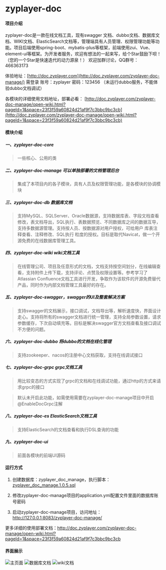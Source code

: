 # zyplayer-doc

#### 项目介绍
zyplayer-doc是一款在线文档工具，现有swagger 文档、dubbo文档、数据库文档、WIKI文档、ElasticSearch文档等，管理端具有人员管理、权限管理功能等功能。项目后端使用spring-boot、mybatis-plus等框架，前端使用zui、Vue、element-ui等框架。为开发者服务，欢迎有想法的一起来写，给个Star鼓励下呗！（您的一个Star是快速迭代的动力源泉！）
欢迎加群讨论，QQ群号：466363173

体验地址：[http://doc.zyplayer.com](http://doc.zyplayer.com/zyplayer-doc-manage/) 需登录 账号：zyplayer 密码：123456 （未运行dubbo服务，不能体验dubbo文档调试）

各模块的详细使用文档地址，部署必看：
[http://doc.zyplayer.com/zyplayer-doc-manage/open-wiki.html?pageId=1&space=23f3f59a60824d21af9f7c3bbc9bc3cb](http://doc.zyplayer.com/zyplayer-doc-manage/open-wiki.html?pageId=1&space=23f3f59a60824d21af9f7c3bbc9bc3cb) 


#### 模块介绍
##### 一、zyplayer-doc-core 
> 一些核心、公用的类

##### 二、zyplayer-doc-manage 可以单独部署的文档管理后台
> 集成了本项目内的各子模块，具有人员及权限管理功能，是各模块的协调模块

##### 三、zyplayer-doc-db 数据库文档
> 支持MySQL、SQLServer、Oracle数据源，支持数据库表、字段文档查看修改，表文档导出，SQL执行、表数据预览、不同数据库之间的数据互导，支持多数据源管理。支持按人员、按数据源对用户授权，可给用户 库表注释查看、注释修改、SQL执行 粒度的授权。目标是取代Navicat，做一个开源免费的在线数据库管理工具。

##### 四、zyplayer-doc-wiki wiki文档工具
> 在线管理公司、项目及任意形式的文档，文档支持按空间划分，在线编辑查看，支持附件上传下载，支持评论、点赞及权限设置等。参考学习了Atlassian Confluence文档工具进行开发，争取作为该软件的开源免费替代产品，同时作为内部文档管理工具最好的存在。

##### 五、zyplayer-doc-swagger，swagger的UI及整套解决方案
> 支持swagger的文档展示，接口调试，文档导出等，解析速度快，界面设计走心。支持将所有的swagger文档进行统一管理，支持全局参数设置，请求参数缓存，下次自动填充等。目标是解决swagger官方文档查看及接口调试不方便的问题。

##### 六、zyplayer-doc-dubbo 将dubbo的文档在线化管理
> 支持zookeeper、nacos的注册中心文档获取，支持在线调试接口

##### 七、zyplayer-doc-grpc grpc文档工具
> 用比较变态的方式实现了grpc的文档和在线调试功能，通过http的方式来请求grpc的接口

> 默认未开启此功能，如需使用需要在zyplayer-doc-manage项目中开启@EnableDocGrpc注解

##### 八、zyplayer-doc-es ElasticSearch文档工具
> 支持ElasticSearch的文档查看和执行DSL查询的功能

##### 九、zyplayer-doc-ui
> 前面各模块的前端UI源码

#### 运行方式

1. 创建数据库：zyplayer_doc_manage，执行脚本：[zyplayer_doc_manage.1.0.5.sql](https://gitee.com/zyplayer/zyplayer-doc/blob/master/zyplayer-doc-manage/src/main/resources/sql/zyplayer_doc_manage.1.0.5.sql)

2. 修改zyplayer-doc-manage项目的application.yml配置文件里面的数据库账号密码

3. 启动zyplayer-doc-manage项目，访问地址：http://127.0.0.1:8083/zyplayer-doc-manage/

更多详细的使用部署文档：http://doc.zyplayer.com/zyplayer-doc-manage/open-wiki.html?pageId=1&space=23f3f59a60824d21af9f7c3bbc9bc3cb

#### 界面展示
![主页面](https://images.gitee.com/uploads/images/2020/0516/125840_d6284954_596905.png "主页面.png")
![数据库文档](https://images.gitee.com/uploads/images/2020/0516/130017_254f9559_596905.png "数据库文档.png")
![wiki文档](https://images.gitee.com/uploads/images/2020/0516/130119_bc2f5021_596905.png "wiki文档.png")
